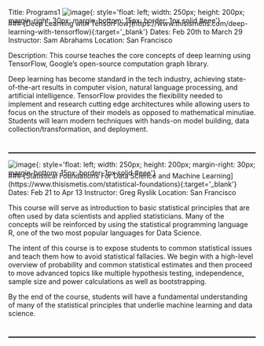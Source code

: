 Title: Programs1
![image](../images/TensorFlow.jpg){: style='float: left; width: 250px; height: 200px; margin-right: 30px; margin-bottom: 15px; border: 1px solid #eee'}
<div style="overflow: hidden; position: relative; top: -25px;">
### [Deep Learning with TensorFlow](https://www.thisismetis.com/deep-learning-with-tensorflow){:target='_blank'}
Dates: Feb 20th to March 29
Instructor: Sam Abrahams
Location: San Francisco


Description:
This course teaches the core concepts of deep learning using TensorFlow, Google’s open-source computation graph library.

Deep learning has become standard in the tech industry, achieving state-of-the-art results in computer vision, natural language processing, and artificial intelligence. TensorFlow provides the flexibility needed to implement and research cutting edge architectures while allowing users to focus on the structure of their models as opposed to mathematical minutiae. Students will learn modern techniques with hands-on model building, data collection/transformation, and deployment.
</div>
<div style="clear:both"></div>
<div style="border:1px solid black"></div>

![image](../images/statsr.jpg){: style='float: left; width: 250px; height: 200px; margin-right: 30px; margin-bottom: 15px; border: 1px solid #eee'}
<div style="overflow: hidden; position: relative; top: -25px;">
### [Statistical Foundations For Data Science and Machine Learning](https://www.thisismetis.com/statistical-foundations){:target='_blank'}
Dates: Feb 21 to Apr 13
Instructor: Greg Ryslik
Location: San Francisco

This course will serve as introduction to basic statistical principles that are often used by data scientists and applied statisticians. Many of the concepts will be reinforced by using the statistical programming language R, one of the two most popular languages for Data Science.

The intent of this course is to expose students to common statistical issues and teach them how to avoid statistical fallacies. We begin with a high-level overview of probability and common statistical estimates and then proceed to move advanced topics like multiple hypothesis testing, independence, sample size and power calculations as well as bootstrapping.

By the end of the course, students will have a fundamental understanding of many of the statistical principles that underlie machine learning and data science.
</div>
<div style="clear:both"></div>
<div style="border:1px solid black"></div>

